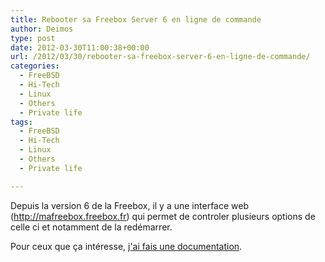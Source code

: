 ```yaml
---
title: Rebooter sa Freebox Server 6 en ligne de commande
author: Deimos
type: post
date: 2012-03-30T11:00:38+00:00
url: /2012/03/30/rebooter-sa-freebox-server-6-en-ligne-de-commande/
categories:
  - FreeBSD
  - Hi-Tech
  - Linux
  - Others
  - Private life
tags:
  - FreeBSD
  - Hi-Tech
  - Linux
  - Others
  - Private life

---
```


Depuis la version 6 de la Freebox, il y a une interface web (http://mafreebox.freebox.fr) qui permet de controler plusieurs options de celle ci et notamment de la redémarrer.

Pour ceux que ça intéresse, [j'ai fais une documentation](http://wiki.deimos.fr/Rebooter_sa_Freebox_Server_6_en_ligne_de_commande).
